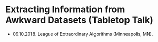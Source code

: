 # Extracting Information from Awkward Datasets (Tabletop Talk)

- 09.10.2018. League of Extraordinary Algorithms (Minneapolis, MN).